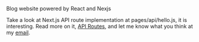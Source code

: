 Blog website powered by React and Nexjs

Take a look at Next.js API route implementation at pages/api/hello.js, it is interesting. Read more on it, [API Routes](https://nextjs.org/docs/pages/building-your-application/routing/api-routes), and let me know what you think at my [email](htts://CS465NextJS-blog-reactnextjs.vercel.app).
